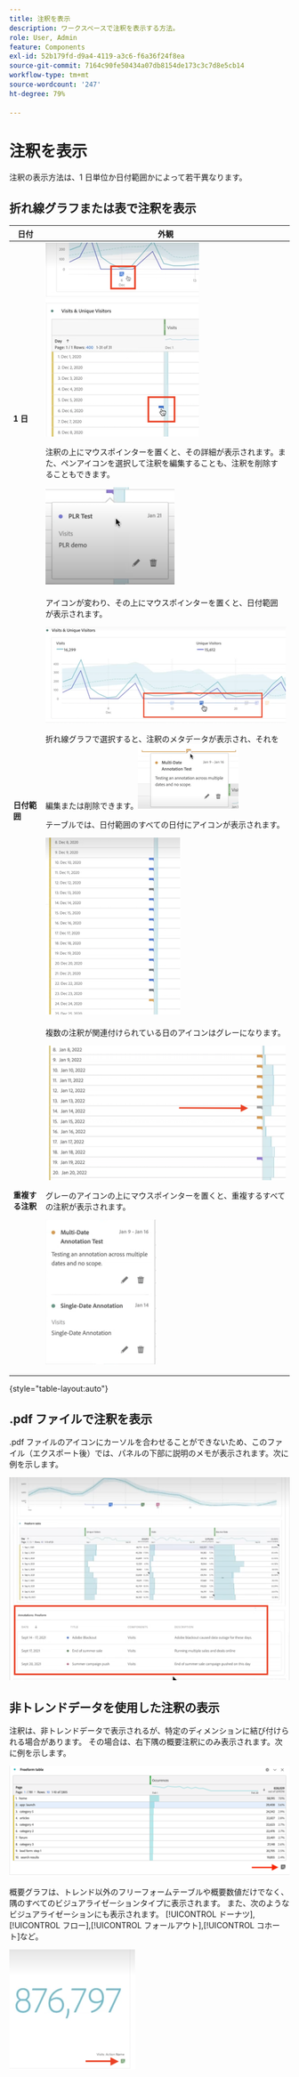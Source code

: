 ```yaml
---
title: 注釈を表示
description: ワークスペースで注釈を表示する方法。
role: User, Admin
feature: Components
exl-id: 52b179fd-d9a4-4119-a3c6-f6a36f24f8ea
source-git-commit: 7164c90fe50434a07db8154de173c3c7d8e5cb14
workflow-type: tm+mt
source-wordcount: '247'
ht-degree: 79%

---
```


# 注釈を表示

注釈の表示方法は、1 日単位か日付範囲かによって若干異なります。

## 折れ線グラフまたは表で注釈を表示

| 日付 | 外観 |
| --- | --- |
| **1 日** | ![](assets/single-day.png)<p>注釈の上にマウスポインターを置くと、その詳細が表示されます。また、ペンアイコンを選択して注釈を編集することも、注釈を削除することもできます。<p> ![](assets/hover.png) |
| **日付範囲** | アイコンが変わり、その上にマウスポインターを置くと、日付範囲が表示されます。<p>![](assets/multi-day.png)<p>折れ線グラフで選択すると、注釈のメタデータが表示され、それを編集または削除できます。![](assets/multi-hover.png)<p>テーブルでは、日付範囲のすべての日付にアイコンが表示されます。<p>![](assets/multi-day-table.png) |
| **重複する注釈** | 複数の注釈が関連付けられている日のアイコンはグレーになります。<p>![](assets/grey.png)<p>グレーのアイコンの上にマウスポインターを置くと、重複するすべての注釈が表示されます。<p>![](assets/overlap.png) |

{style=&quot;table-layout:auto&quot;}

## .pdf ファイルで注釈を表示

.pdf ファイルのアイコンにカーソルを合わせることができないため、このファイル（エクスポート後）では、パネルの下部に説明のメモが表示されます。次に例を示します。

![](assets/ann-pdf.png)

## 非トレンドデータを使用した注釈の表示

注釈は、非トレンドデータで表示されるが、特定のディメンションに結び付けられる場合があります。 その場合は、右下隅の概要注釈にのみ表示されます。次に例を示します。

![](assets/non-date.png)

概要グラフは、トレンド以外のフリーフォームテーブルや概要数値だけでなく、隅のすべてのビジュアライゼーションタイプに表示されます。 また、次のようなビジュアライゼーションにも表示されます。 [!UICONTROL ドーナツ], [!UICONTROL フロー],[!UICONTROL フォールアウト],[!UICONTROL コホート]など。

![](assets/ann-summary.png)